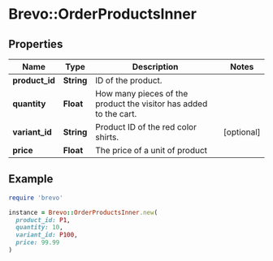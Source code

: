 # Brevo::OrderProductsInner

## Properties

| Name | Type | Description | Notes |
| ---- | ---- | ----------- | ----- |
| **product_id** | **String** | ID of the product. |  |
| **quantity** | **Float** | How many pieces of the product the visitor has added to the cart. |  |
| **variant_id** | **String** | Product ID of the red color shirts. | [optional] |
| **price** | **Float** | The price of a unit of product |  |

## Example

```ruby
require 'brevo'

instance = Brevo::OrderProductsInner.new(
  product_id: P1,
  quantity: 10,
  variant_id: P100,
  price: 99.99
)
```

